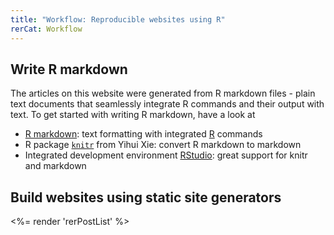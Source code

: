 ```yaml
---
title: "Workflow: Reproducible websites using R"
rerCat: Workflow
---
```


Write R markdown
-------------------------

The articles on this website were generated from R markdown files - plain text documents that seamlessly integrate R commands and their output with text. To get started with writing R markdown, have a look at

 - [R markdown](http://rmarkdown.rstudio.com/): text formatting with integrated [R](http://www.r-project.org/) commands
 - R package [`knitr`](http://yihui.name/knitr/) from Yihui Xie: convert R markdown to markdown
 - Integrated development environment [RStudio](http://www.rstudio.org/): great support for knitr and markdown

Build websites using static site generators
----------------

<%= render 'rerPostList' %>
